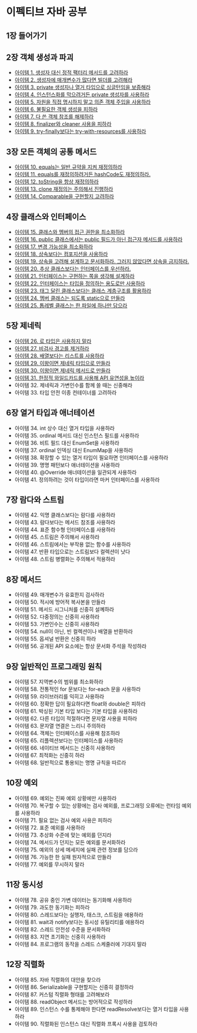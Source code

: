 # 이펙티브 자바 공부

## 1장 들어가기

## 2장 객체 생성과 파괴
- [아이템 1. 생성자 대신 정적 팩터리 메서드를 고려하라](markdown/item1.md)
- [아이템 2. 생성자에 매개변수가 많다면 빌더를 고려해라](markdown/item2.md)
- [아이템 3. private 생성자나 열거 타입으로 싱글턴임을 보증해라](markdown/item3.md)
- [아이템 4. 인스턴스화를 막으려거든 private 생성자를 사용하라](markdown/item4.md)
- [아이템 5. 자원을 직접 명시하지 말고 의존 객체 주입을 사용하라](markdown/item5.md)
- [아이템 6. 불필요한 객체 생성을 피하라](markdown/item6.md)
- [아이템 7. 다 쓴 객체 참조를 해제하라](markdown/item7.md)
- [아이템 8. finalizer와 cleaner 사용을 피하라](markdown/item8.md)
- [아이템 9. try-finally보다는 try-with-resources를 사용하라](markdown/item9.md)

## 3장 모든 객체의 공통 메서드
- [아이템 10. equals는 일반 규약을 지켜 재정의하라](markdown/item10.md)
- [아이템 11. equals를 재정의하려거든 hashCode도 재정의하라.]((markdown/item11.md))
- [아이템 12. toString을 항상 재정의하라](markdown/item12.md)
- [아이템 13. clone 재정의는 주의해서 진행하라](markdown/item13.md)
- [아이템 14. Comparable을 구현할지 고려하라](markdown/item14.md)

## 4장 클래스와 인터페이스
- [아이템 15. 클래스와 멤버의 접근 권한을 최소화하라](markdown/item15.md)
- [아이템 16. public 클래스에서는 public 필드가 아닌 접근자 메서드를 사용하라](markdown/item16.md)
- [아이템 17. 변경 가능성을 최소화하라](markdown/item17.md)
- [아이템 18. 상속보다는 컴포지션을 사용하라](markdown/item18.md)
- [아이템 19. 상속을 고려해 설계하고 문서화하라. 그러지 않았다면 상속을 금지하라.](markdown/item19.md)
- [아이템 20. 추상 클래스보다는 인터페이스를 우선하라.](markdown/item20.md)
- [아이템 21. 인터페이스는 구현하는 쪽을 생각해 설계하라](markdown/item21.md)
- [아이템 22. 인터페이스는 타입을 정의하는 용도로만 사용하라](markdown/item22.md)
- [아이템 23. 태그 달린 클래스보다는 클래스 계층구조를 활용하라](markdown/item23.md)
- [아이템 24. 멤버 클래스는 되도록 static으로 만들라](markdown/item24.md)
- [아이템 25. 톱레벨 클래스는 한 파일에 하나만 담으라](markdown/item25.md)

## 5장 제네릭
- [아이템 26. 로 타입은 사용하지 말라](markdown/item26.md)
- [아이템 27. 비검사 경고를 제거하라](markdown/item27.md)
- [아이템 28. 배열보다는 리스트를 사용하라](markdown/item27.md)
- [아이템 29. 이왕이면 제네릭 타입으로 만들라](markdown/item29.md)
- [아이템 30. 이왕이면 제네릭 메서드로 만들라](markdown/item30.md)
- [아이템 31. 한정적 와일드카드를 사용해 API 유연성을 높이라](markdown/item31.md)
- 아이템 32. 제네릭과 가변인수를 함께 쓸 때는 신중해라
- 아이템 33. 타입 안전 이종 컨테이너를 고려하라

## 6장 열거 타입과 애너테이션
- 아이템 34. int 상수 대신 열거 타입을 사용하라
- 아이템 35. ordinal 메서드 대신 인스턴스 필드를 사용하라
- 아이템 36. 비트 필드 대신 EnumSet을 사용하라
- 아이템 37. ordinal 인덱싱 대신 EnumMap을 사용하라
- 아이템 38. 확장할 수 있는 열거 타입이 필요하면 인터페이스를 사용하라
- 아이템 39. 명명 패턴보다 애너테이션을 사용하라
- 아이템 40. @Override 애너테이션을 일관되게 사용하라
- 아이템 41. 정의하려는 것이 타입이라면 마커 인터페이스를 사용하라

## 7장 람다와 스트림
- 아이템 42. 익명 클래스보다는 람다를 사용하라
- 아이템 43. 람다보다는 메서드 참조를 사용하라
- 아이템 44. 표준 함수형 인터페이스를 사용하라
- 아이템 45. 스트림은 주의해서 사용하라
- 아이템 46. 스트림에서는 부작용 없는 함수를 사용하라
- 아이템 47. 반환 타입으로는 스트림보다 컬렉션이 낫다
- 아이템 48. 스트림 병렬화는 주의해서 적용하라

## 8장 메서드
- 아이템 49. 매개변수가 유효한지 검사하라
- 아이템 50. 적시에 방어적 복사본을 만들라
- 아이템 51. 메서드 시그니처를 신중히 설꼐하라
- 아이템 52. 다중정의는 신중히 사용하라
- 아이템 53. 가변인수는 신중히 사용하라
- 아이템 54. null이 아닌, 빈 컬렉션이나 배열을 반환하라
- 아이템 55. 옵셔널 반환은 신중히 하라
- 아이템 56. 공개된 API 요소에는 항상 문서화 주석을 작성하라

## 9장 일반적인 프로그래밍 원칙
- 아이템 57. 지역변수의 범위를 최소화하라
- 아이템 58. 전통적인 for 문보다는 for-each 문을 사용하라
- 아이템 59. 라이브러리를 익히고 사용하라
- 아이템 60. 정확한 답이 필요하다면 float와 double은 피하라
- 아이템 61. 박싱된 기본 타입 보다는 기본 타입을 사용하라
- 아이템 62. 다른 타입이 적절하다면 문자열 사용을 피하라
- 아이템 63. 문자열 연결은 느리니 주의하라
- 아이템 64. 객체는 인터페이스를 사용해 참조하라
- 아이템 65. 리플렉션보다는 인터페이스를 사용하라
- 아이템 66. 네이티브 메서드는 신중히 사용하라
- 아이템 67. 최적화는 신중히 하라
- 아이템 68. 일반적으로 통용되는 명명 규칙을 따르라

## 10장 예외
- 아이템 69. 예외는 진짜 예외 상황에만 사용하라
- 아이템 70. 복구할 수 있는 상황에는 검사 예외를, 프로그래밍 오류에는 런타임 예외를 사용하라
- 아이템 71. 필요 없는 검사 예외 사용은 피하라
- 아이템 72. 표준 예외를 사용하라
- 아이템 73. 추상화 수준에 맞는 예외를 던지라
- 아이템 74. 메서드가 던지는 모든 예외를 문서화하라
- 아이템 75. 예외의 상세 메세지에 실패 관련 정보를 담으라
- 아이템 76. 가능한 한 실패 원자적으로 만들라
- 아이템 77. 예외를 무시하지 말라

## 11장 동시성
- 아이템 78. 공유 중인 가변 데이터는 동기화해 사용하라
- 아이템 79. 과도한 동기화는 피하라
- 아이템 80. 스레드보다는 실행자, 태스크, 스트림을 애용하라
- 아이템 81. wait과 notify보다는 동시성 유틸리티를 애용하라
- 아이템 82. 스레드 안전성 수준을 문서화하라
- 아이템 83. 지연 초기화는 신중히 사용하라
- 아이템 84. 프로그램의 동작을 스레드 스케줄러에 기대지 말라

## 12장 직렬화
- 아이템 85. 자바 직렬화의 대안을 찾으라
- 아이템 86. Serializable을 구현할지는 신중히 결정하라
- 아이템 87. 커스텀 직렬화 형태를 고려해보라
- 아이템 88. readObject 메서드는 방어적으로 작성하라
- 아이템 89. 인스턴스 수를 통제해야 한다면 readResolve보다는 열거 타입을 사용하라
- 아이템 90. 직렬화된 인스턴스 대신 직렬화 프록시 사용을 검토하라